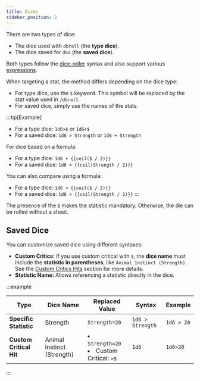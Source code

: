 ```yaml
---
title: Dices
sidebar_position: 2
---
```


There are two types of dice:

- The dice used with `dbroll` (the **type dice**).
- The dice saved for `dbd` (the **saved dice**).

Both types follow the [dice-roller](https://dice-roller.github.io/documentation/) syntax and also support various [expressions](../../introduction/expression.mdx).

When targeting a stat, the method differs depending on the dice type:
- For type dice, use the `$` keyword. This symbol will be replaced by the stat value used in `/dbroll`.
- For saved dice, simply use the names of the stats.

:::tip[Example]
- For a type dice: `1d6>$` or `1d6+$`
- For a saved dice: `1d6 > Strength` or `1d6 + Strength`

For dice based on a formula:
- For a type dice: `1d6 + {{ceil($ / 2)}}`
- For a saved dice: `1d6 + {{ceil(Strength / 2)}}`

You can also compare using a formula:
- For a type dice: `1d6 > {{ceil($ / 2)}}`
- For a saved dice: `1d6 > {{ceil(Strength / 2)}}`
:::

The presence of the `$` makes the statistic mandatory. Otherwise, the die can be rolled without a sheet.

## Saved Dice  

You can customize saved dice using different syntaxes:  

- **Custom Critics:** If you use custom critical with `$`, the **dice name** must include the **statistic in parentheses**, like `Animal Instinct (Strength)`. See the [Custom Critics Hits](./critics.md#custom-critics) section for more details.  
- **Statistic Name:** Allows referencing a statistic directly in the dice.  

:::example

| Type                    | Dice Name                  | Replaced Value                                       | Syntax           | Example    |
|-------------------------|----------------------------|------------------------------------------------------|------------------|------------|
| **Specific Statistic**  | Strength                   | `Strength=20`                                        | `1d6 > Strength` | `1d6 > 20` |
| **Custom Critical Hit** | Animal Instinct (Strength) | <li>`Strength=20`</li><li>Custom Critical: `>$`</li> | `1d6`            | `1d6>20`   |

:::
